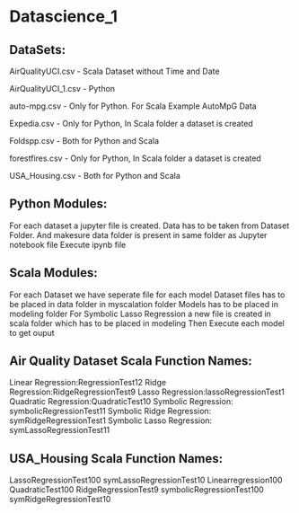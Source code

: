 # Datascience_1

## DataSets:
  AirQualityUCI.csv   - Scala Dataset without Time and Date
  
  AirQualityUCI_1.csv - Python 
  
  auto-mpg.csv  - Only for Python. For Scala Example AutoMpG Data
  
  Expedia.csv - Only for Python, In Scala folder a dataset is created
  
  Foldspp.csv - Both for Python and Scala
  
  forestfires.csv - Only for Python, In Scala folder a dataset is created
  
  USA_Housing.csv - Both for Python and Scala
  
  
## Python Modules:

  For each dataset a jupyter file is created.
  Data has to be taken from Dataset Folder.
  And makesure data folder is present in same folder as Jupyter notebook file
  Execute ipynb file 
  
## Scala Modules:
  For each Dataset we have seperate file for each model
  Dataset files has to be placed in data folder in myscalation folder
  Models has to be placed in modeling folder
  For Symbolic Lasso Regression a new file is created in scala folder which has to be placed in modeling
  Then Execute each model to get ouput
  
  
## Air Quality Dataset Scala Function Names:
Linear Regression:RegressionTest12
Ridge Regression:RidgeRegressionTest9
Lasso Regression:lassoRegressionTest1
Quadratic Regression:QuadraticTest10
Symbolic Regression: symbolicRegressionTest11
Symbolic Ridge Regression: symRidgeRegressionTest1
Symbolic Lasso Regression: symLassoRegressionTest11

## USA_Housing Scala Function Names:
LassoRegressionTest100
symLassoRegressionTest10
Linearregression100
QuadraticTest100
RidgeRegressionTest9
symbolicRegressionTest100
symRidgeRegressionTest10

